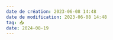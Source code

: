 ```yaml
---
date de création: 2023-06-08 14:48
date de modification: 2023-06-08 14:48
tag: 📥
date: 2024-08-19
---
```

